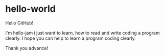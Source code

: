 # hello-world

Hello GitHub!

I'm hello-jam i just want to learn, how to read and write coding a program clearly.
I hope you can help to learn a program coding clearly.

Thank you advance!
